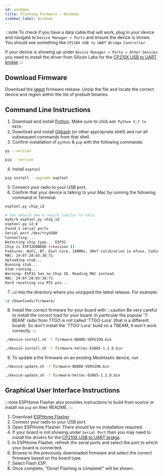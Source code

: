 ```yaml
---
id: windows
title: Flashing Firmware – Windows
sidebar_label: Windows
---
```

:::note
To check if you have a data cable that will work, plug in your device and navigate to `Device Manager > Ports` and ensure the device is shown. You should see something like `CP210X USB to UART Bridge Controller`.

If your device is showing up under `Device Manager > Ports > Other Devices` you need to install the driver from Silicon Labs for the [CP210X USB to UART bridge](https://www.silabs.com/products/development-tools/software/usb-to-uart-bridge-vcp-drivers)
:::
## Download Firmware

<!--- TODO add buttons to links --->
Download the [latest](https://github.com/meshtastic/meshtastic-device/releases/latest) firmware release. Unzip the file and locate the correct device and region within the list of prebuilt binaries.

## Command Line Instructions

1. Download and install [Python](https://www.python.org/). Make sure to click `Add Python X.Y to PATH`.
2. Download and install [Gitbash](https://gitforwindows.org/) (or other appropriate shell) and run all subsequent commands from that shell.
3. Confirm installation of `python` & `pip` with the following commands.
```bash
py --version
```
```bash
pip --version
```
<!--- Check on `gitbash` requirements --->
4. Install `esptool`
```bash
pip install --upgrade esptool
```
5. Connect your radio to your USB port.
6. Confirm that your device is talking to your Mac by running the following command in Terminal.
```bash title="Command"
esptool.py chip_id
```
```bash title="Expected Output"
# You should see a result similar to this:
mydir$ esptool.py chip_id
esptool.py v2.6
Found 2 serial ports
Serial port /dev/ttyUSB0
Connecting....
Detecting chip type... ESP32
Chip is ESP32D0WDQ6 (revision 1)
Features: WiFi, BT, Dual Core, 240MHz, VRef calibration in efuse, Coding Scheme None
MAC: 24:6f:28:b5:36:71
Uploading stub...
Running stub...
Stub running...
Warning: ESP32 has no Chip ID. Reading MAC instead.
MAC: 24:6f:28:b5:36:71
Hard resetting via RTS pin...
```
7. `cd` into the directory where you unzipped the latest release. For example:
```bash title="Example"
cd /Downloads/firmware/
```
8. Install the correct firmware for your board with
:::caution
Be very careful to install the correct load for your board. In particular the popular 'T-BEAM' radio from TTGO is not called 'TTGO-Lora' (that is a different board). So don't install the 'TTGO-Lora' build on a TBEAM, it won't work correctly.
:::
```bash title="Command"
./device-install.sh -f firmware-BOARD-VERSION.bin
```
```bash title="Example"
./device-install.sh -f firmware-heltec-EU865-1.2.0.bin
```
9. To update a the firmware on an existing Meshtastic device, run
```bash title="Command"
./device-update.sh -f firmware-BOARD-VERSION.bin
```
```bash title="Example"
./device-update.sh -f firmware-heltec-EU865-1.2.0.bin
```

## Graphical User Interface Instructions

:::note
ESPHome Flasher also provides instructions to build from source or install via `pip` on their README.
:::

1. Download [ESPHome Flasher](https://github.com/esphome/esphome-flasher)
2. Connect your radio to your USB port.
3. Open ESPHome Flasher. There should be no installation required.
4. If your board is not showing under `Serial Port` then you may need to install the drivers for the [CP210X USB to UART bridge](https://www.silabs.com/products/development-tools/software/usb-to-uart-bridge-vcp-drivers).
5. In ESPHome Flasher, refresh the serial ports and select the port to which your board is connected.
6. Browse to the previously downloaded firmware and select the correct firmware based on the board type.
7. Select Flash ESP.
8. Once complete, “Done! Flashing is complete!” will be shown.
